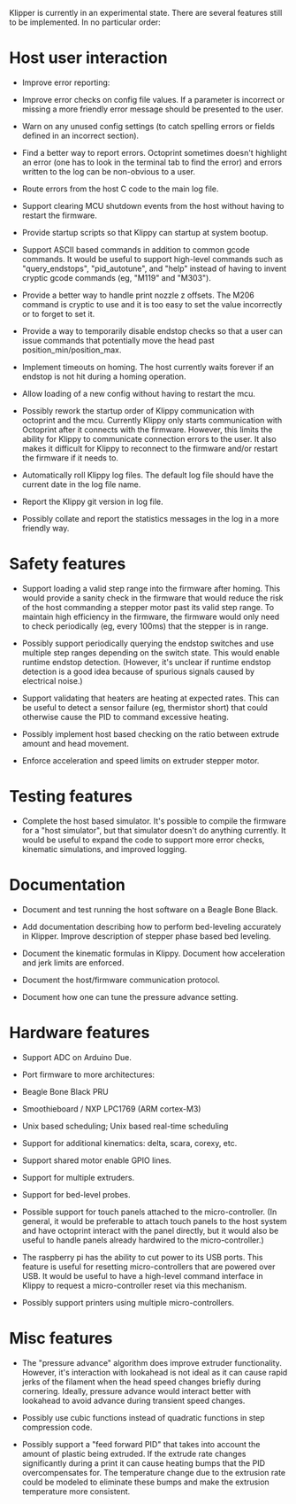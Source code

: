 Klipper is currently in an experimental state. There are several
features still to be implemented.  In no particular order:

Host user interaction
=====================

* Improve error reporting:

 * Improve error checks on config file values. If a parameter is
   incorrect or missing a more friendly error message should be
   presented to the user.

 * Warn on any unused config settings (to catch spelling errors or
   fields defined in an incorrect section).

 * Find a better way to report errors. Octoprint sometimes doesn't
   highlight an error (one has to look in the terminal tab to find the
   error) and errors written to the log can be non-obvious to a user.

 * Route errors from the host C code to the main log file.

* Support clearing MCU shutdown events from the host without having to
  restart the firmware.

* Provide startup scripts so that Klippy can startup at system bootup.

* Support ASCII based commands in addition to common gcode
  commands. It would be useful to support high-level commands such as
  "query_endstops", "pid_autotune", and "help" instead of having to
  invent cryptic gcode commands (eg, "M119" and "M303").

* Provide a better way to handle print nozzle z offsets. The M206
  command is cryptic to use and it is too easy to set the value
  incorrectly or to forget to set it.

* Provide a way to temporarily disable endstop checks so that a user
  can issue commands that potentially move the head past
  position_min/position_max.

* Implement timeouts on homing. The host currently waits forever if
  an endstop is not hit during a homing operation.

* Allow loading of a new config without having to restart the mcu.

* Possibly rework the startup order of Klippy communication with
  octoprint and the mcu. Currently Klippy only starts communication
  with Octoprint after it connects with the firmware. However, this
  limits the ability for Klippy to communicate connection errors to
  the user. It also makes it difficult for Klippy to reconnect to the
  firmware and/or restart the firmware if it needs to.

* Automatically roll Klippy log files. The default log file should
  have the current date in the log file name.

* Report the Klippy git version in log file.

* Possibly collate and report the statistics messages in the log in a
  more friendly way.

Safety features
===============

* Support loading a valid step range into the firmware after
  homing. This would provide a sanity check in the firmware that would
  reduce the risk of the host commanding a stepper motor past its
  valid step range. To maintain high efficiency in the firmware, the
  firmware would only need to check periodically (eg, every 100ms)
  that the stepper is in range.

 * Possibly support periodically querying the endstop switches and use
   multiple step ranges depending on the switch state. This would
   enable runtime endstop detection. (However, it's unclear if runtime
   endstop detection is a good idea because of spurious signals caused
   by electrical noise.)

* Support validating that heaters are heating at expected rates. This
  can be useful to detect a sensor failure (eg, thermistor short) that
  could otherwise cause the PID to command excessive heating.

* Possibly implement host based checking on the ratio between extrude
  amount and head movement.
 * Enforce acceleration and speed limits on extruder stepper motor.

Testing features
================

* Complete the host based simulator. It's possible to compile the
  firmware for a "host simulator", but that simulator doesn't do
  anything currently. It would be useful to expand the code to support
  more error checks, kinematic simulations, and improved logging.

Documentation
=============

* Document and test running the host software on a Beagle Bone Black.

* Add documentation describing how to perform bed-leveling accurately
  in Klipper. Improve description of stepper phase based bed leveling.

* Document the kinematic formulas in Klippy. Document how acceleration
  and jerk limits are enforced.

* Document the host/firmware communication protocol.

* Document how one can tune the pressure advance setting.

Hardware features
=================

* Support ADC on Arduino Due.

* Port firmware to more architectures:
 * Beagle Bone Black PRU
 * Smoothieboard / NXP LPC1769 (ARM cortex-M3)
 * Unix based scheduling; Unix based real-time scheduling

* Support for additional kinematics: delta, scara, corexy, etc.

* Support shared motor enable GPIO lines.

* Support for multiple extruders.

* Support for bed-level probes.

* Possible support for touch panels attached to the micro-controller.
  (In general, it would be preferable to attach touch panels to the
  host system and have octoprint interact with the panel directly, but
  it would also be useful to handle panels already hardwired to the
  micro-controller.)

* The raspberry pi has the ability to cut power to its USB ports. This
  feature is useful for resetting micro-controllers that are powered
  over USB. It would be useful to have a high-level command interface
  in Klippy to request a micro-controller reset via this mechanism.

* Possibly support printers using multiple micro-controllers.

Misc features
=============

* The "pressure advance" algorithm does improve extruder
  functionality. However, it's interaction with lookahead is not ideal
  as it can cause rapid jerks of the filament when the head speed
  changes briefly during cornering. Ideally, pressure advance would
  interact better with lookahead to avoid advance during transient
  speed changes.

* Possibly use cubic functions instead of quadratic functions in step
  compression code.

* Possibly support a "feed forward PID" that takes into account the
  amount of plastic being extruded. If the extrude rate changes
  significantly during a print it can cause heating bumps that the PID
  overcompensates for. The temperature change due to the extrusion
  rate could be modeled to eliminate these bumps and make the
  extrusion temperature more consistent.

